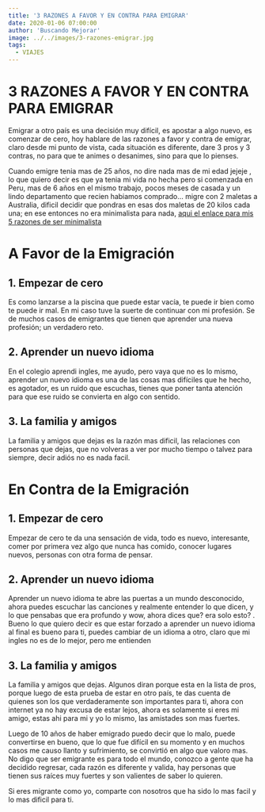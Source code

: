 ```yaml
---
title: '3 RAZONES A FAVOR Y EN CONTRA PARA EMIGRAR'
date: 2020-01-06 07:00:00
author: 'Buscando Mejorar'
image: ../../images/3-razones-emigrar.jpg
tags:
  - VIAJES
---
```


# 3 RAZONES A FAVOR Y EN CONTRA PARA EMIGRAR

Emigrar a otro país es una decisión muy difícil, es apostar a algo nuevo, es comenzar de cero, hoy hablare de las razones a favor y contra de emigrar, claro desde mi punto de vista, cada situación es diferente, dare 3 pros y 3 contras, no para que te animes o desanimes, sino para que lo pienses.

Cuando emigre tenia mas de 25 años, no dire nada mas de mi edad jejeje , lo que quiero decir es que ya tenia mi vida no hecha pero si comenzada en Peru, mas de 6 años en el mismo trabajo, pocos meses de casada y un lindo departamento que recien habiamos comprado… migre con 2 maletas a Australia, dificil decidir que pondras en esas dos maletas de 20 kilos cada una; en ese entonces no era minimalista para nada,  [aqui el enlace para mis 5 razones de ser minimalista](http://www.buscandomejorar.com/5-razones-para-ser-minimalista/)

# A Favor de la Emigración

## 1. Empezar de cero

Es como lanzarse a la piscina que puede estar vacía, te puede ir bien como te puede ir mal. En mi caso tuve la suerte de continuar con mi profesión. Se de muchos casos de emigrantes que tienen que aprender una nueva profesión; un verdadero reto.

## 2. Aprender un nuevo idioma

En el colegio aprendi ingles, me ayudo, pero vaya que no es lo mismo, aprender un nuevo idioma es una de las cosas mas difíciles que he hecho, es agotador, es un ruido que escuchas, tienes que poner tanta atención para que ese ruido se convierta en algo con sentido.

## 3. La familia y amigos

La familia y amigos que dejas es la razón mas dificil, las relaciones con personas que dejas, que no volveras a ver por mucho tiempo o talvez para siempre, decir adiós no es nada facil.

# En Contra de la Emigración

## 1. Empezar de cero

Empezar de cero te da una sensación de vida, todo es nuevo, interesante, comer por primera vez algo que nunca has comido, conocer lugares nuevos, personas con otra forma de pensar.

## 2. Aprender un nuevo idioma

Aprender un nuevo idioma te abre las puertas a un mundo desconocido, ahora puedes escuchar las canciones y realmente entender lo que dicen, y lo que pensabas que era profundo y wow, ahora dices que? era solo esto? . Bueno lo que quiero decir es que estar forzado a aprender un nuevo idioma al final es bueno para ti, puedes cambiar de un idioma a otro, claro que mi ingles no es de lo mejor, pero me entienden  

## 3. La familia y amigos

La familia y amigos que dejas. Algunos diran porque esta en la lista de pros, porque luego de esta prueba de estar en otro país, te das cuenta de quienes son los que verdaderamente son importantes para ti, ahora con internet ya no hay excusa de estar lejos, ahora es solamente si eres mi amigo, estas ahi para mi y yo lo mismo, las amistades son mas fuertes.

Luego de 10 años de haber emigrado puedo decir que lo malo, puede convertirse en bueno, que lo que fue difícil en su momento y en muchos casos me causo llanto y sufrimiento, se convirtió en algo que valoro mas. No digo que ser emigrante es para todo el mundo, conozco a gente que ha decidido regresar, cada razón es diferente y valida, hay personas que tienen sus raíces muy fuertes y son valientes de saber lo quieren.

Si eres migrante como yo, comparte con nosotros que ha sido lo mas facil y lo mas dificil para ti.